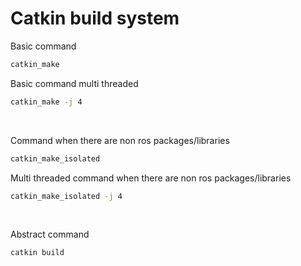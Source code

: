 # Catkin build system


Basic command

```sh
catkin_make
```

Basic command multi threaded
```sh
catkin_make -j 4
```


<br>

Command when there are non ros packages/libraries

```sh
catkin_make_isolated
```

Multi threaded command when there are non ros packages/libraries

```sh
catkin_make_isolated -j 4
```

<br>


Abstract command

```sh
catkin build
```